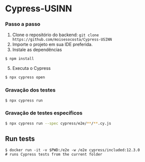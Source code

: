 # Cypress-USINN

### Passo a passo
1. Clone o repositório do backend: `git clone https://github.com/moisesocosta/Cypress-USINN`
3. Importe o projeto em sua IDE preferida.
4. Instale as dependências
```bash
$ npm install
```
5. Executa o Cypress
```bash
$ npx cypress open
```
### Gravação dos testes
```bash
$ npx cypress run
```
### Gravação de testes específicos
```bash
$ npx cypress run --spec cypress/e2e/**/**.cy.js
```
## Run tests
```shell
$ docker run -it -v $PWD:/e2e -w /e2e cypress/included:12.3.0
# runs Cypress tests from the current folder
```